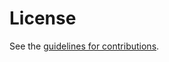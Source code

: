# License

See the
[guidelines for contributions](https://github.com/huitema/draft-huitema-quic-qperfm/blob/main/CONTRIBUTING.md).
